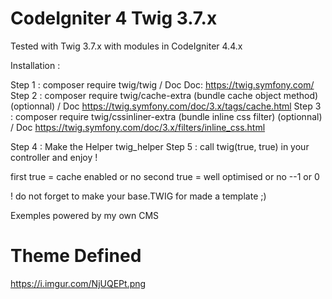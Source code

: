 # CodeIgniter 4 Twig 3.7.x

Tested with Twig 3.7.x with modules in CodeIgniter 4.4.x

Installation : 

Step 1 : composer require twig/twig / Doc  Doc: https://twig.symfony.com/
Step 2 : composer require twig/cache-extra (bundle cache object method) (optionnal) / Doc https://twig.symfony.com/doc/3.x/tags/cache.html
Step 3 : composer require twig/cssinliner-extra (bundle inline css filter) (optionnal) / Doc https://twig.symfony.com/doc/3.x/filters/inline_css.html

Step 4 : Make the Helper twig_helper
Step 5 : call twig(true, true) in your controller and enjoy !

first true  = cache enabled or no
second true = well optimised or no --1 or 0

! do not forget to make your base.TWIG for made a template ;)

Exemples powered by my own CMS 

# Theme Defined
https://i.imgur.com/NjUQEPt.png
